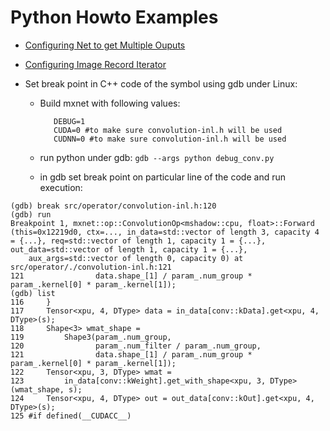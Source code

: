 Python Howto Examples
=====================
* [Configuring Net to get Multiple Ouputs](multiple_outputs.py)
* [Configuring Image Record Iterator](data_iter.py)
* Set break point in C++ code of the symbol using gdb under Linux:

	* 	Build mxnet with following values:

		 ```
		 	DEBUG=1 
		 	CUDA=0 #to make sure convolution-inl.h will be used 
		 	CUDNN=0 #to make sure convolution-inl.h will be used 
		 ```
		 
	*  run python under gdb:  ```gdb --args python debug_conv.py```
	*  in gdb set break point on particular line of the code and run execution: 

```
(gdb) break src/operator/convolution-inl.h:120
(gdb) run
Breakpoint 1, mxnet::op::ConvolutionOp<mshadow::cpu, float>::Forward (this=0x12219d0, ctx=..., in_data=std::vector of length 3, capacity 4 = {...}, req=std::vector of length 1, capacity 1 = {...}, out_data=std::vector of length 1, capacity 1 = {...},
    aux_args=std::vector of length 0, capacity 0) at src/operator/./convolution-inl.h:121
121	               data.shape_[1] / param_.num_group * param_.kernel[0] * param_.kernel[1]);
(gdb) list
116	    }
117	    Tensor<xpu, 4, DType> data = in_data[conv::kData].get<xpu, 4, DType>(s);
118	    Shape<3> wmat_shape =
119	        Shape3(param_.num_group,
120	               param_.num_filter / param_.num_group,
121	               data.shape_[1] / param_.num_group * param_.kernel[0] * param_.kernel[1]);
122	    Tensor<xpu, 3, DType> wmat =
123	        in_data[conv::kWeight].get_with_shape<xpu, 3, DType>(wmat_shape, s);
124	    Tensor<xpu, 4, DType> out = out_data[conv::kOut].get<xpu, 4, DType>(s);
125	#if defined(__CUDACC__)
```
